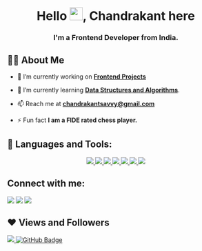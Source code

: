 <h1 align="center">Hello <img src="https://raw.githubusercontent.com/MartinHeinz/MartinHeinz/master/wave.gif" width="30px">, Chandrakant here</h1>
<h3 align="center">I'm a Frontend Developer from India.</h3>


## 🙋‍♂️ About Me

- 🔭 I’m currently working on **[Frontend Projects](https://github.com/bechandrakant/frontend-projects)**

- 🌱 I’m currently learning **[Data Structures and Algorithms](https://github.com/bechandrakant/dsa)**.

<!-- - 👯 I’m looking to collaborate on **OpenSource Projects** -->

<!-- - 👨‍💻 All of my projects are available at **[My Portfolio](https://bechandrakant.github.io)** -->

- 📫 Reach me at **chandrakantsavvy@gmail.com**

- ⚡ Fun fact **I am a FIDE rated chess player.**

## 🚀 Languages and Tools:

<p align="center">
    <a href="https://www.java.com" target="_blank"> <img src="https://img.icons8.com/color/48/000000/java-coffee-cup-logo.png"/> </a>
    <a href="https://www.w3.org/html/" target="_blank"> <img src="https://img.icons8.com/color/48/000000/html-5.png"/> </a>
    <a href="https://www.w3schools.com/css/" target="_blank"> <img src="https://img.icons8.com/color/48/000000/css3.png"/> </a>
    <a href="https://developer.mozilla.org/en-US/docs/Web/JavaScript" target="_blank"> <img src="https://img.icons8.com/color/48/000000/javascript.png"/> </a>
    <a href="https://reactjs.org/" target="_blank"> <img src="https://img.icons8.com/color/48/000000/react-native.png"/> </a>
    <a href="https://redux.js.org" target="_blank"> <img src="https://img.icons8.com/color/48/000000/redux.png"/> </a>
    <a href="https://git-scm.com/" target="_blank"> <img src="https://img.icons8.com/color/48/000000/git.png"/> </a>
<br/>

## Connect with me:
<p align="left">

<a href = "https://www.linkedin.com/in/bechandrakant/"><img src="https://img.icons8.com/fluent/48/000000/linkedin.png"/></a>
<a href = "https://twitter.com/bechandrakant"><img src="https://img.icons8.com/fluent/48/000000/twitter.png"/></a>
<a href = "https://www.instagram.com/bechandrakant/"><img src="https://img.icons8.com/fluent/48/000000/instagram-new.png"/></a>

</p>

## ❤ Views and Followers
<a href="https://github.com/Meghna-DAS/github-profile-views-counter">
    <img src="https://komarev.com/ghpvc/?username=bechandrakant">
</a>
<a href="https://github.com/bechandrakant?tab=followers"><img src="https://img.shields.io/github/followers/bechandrakant?label=Followers&style=social" alt="GitHub Badge"></a>

